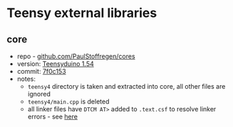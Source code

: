 # Teensy external libraries

## core
- repo - [github.com/PaulStoffregen/cores](https://github.com/PaulStoffregen/cores)
- version: [Teensyduino 1.54](https://github.com/PaulStoffregen/cores/releases/tag/1.54)
- commit: [7f0c153](https://github.com/PaulStoffregen/cores/commit/7f0c1531ec29c5b75a4c3dc446e4b09c3731c090)
- notes:
    - `teensy4` directory is taken and extracted into core, all other files are ignored
    - `teensy4/main.cpp` is deleted
    - all linker files have `DTCM AT>` added to `.text.csf` to resolve linker errors - see [here](https://forum.pjrc.com/threads/67252-Teensyduino-1-54-Beta-9?p=279524&viewfull=1#post279524)

